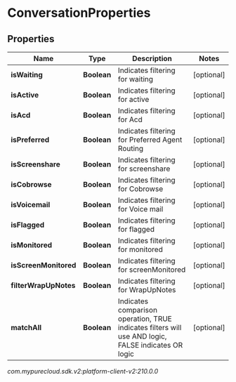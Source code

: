 # ConversationProperties


## Properties

| Name | Type | Description | Notes |
| ------------ | ------------- | ------------- | ------------- |
| **isWaiting** | **Boolean** | Indicates filtering for waiting |  [optional] |
| **isActive** | **Boolean** | Indicates filtering for active |  [optional] |
| **isAcd** | **Boolean** | Indicates filtering for Acd |  [optional] |
| **isPreferred** | **Boolean** | Indicates filtering for Preferred Agent Routing |  [optional] |
| **isScreenshare** | **Boolean** | Indicates filtering for screenshare |  [optional] |
| **isCobrowse** | **Boolean** | Indicates filtering for Cobrowse |  [optional] |
| **isVoicemail** | **Boolean** | Indicates filtering for Voice mail |  [optional] |
| **isFlagged** | **Boolean** | Indicates filtering for flagged |  [optional] |
| **isMonitored** | **Boolean** | Indicates filtering for monitored |  [optional] |
| **isScreenMonitored** | **Boolean** | Indicates filtering for screenMonitored |  [optional] |
| **filterWrapUpNotes** | **Boolean** | Indicates filtering for WrapUpNotes |  [optional] |
| **matchAll** | **Boolean** | Indicates comparison operation, TRUE indicates filters will use AND logic, FALSE indicates OR logic |  [optional] |




_com.mypurecloud.sdk.v2:platform-client-v2:210.0.0_
